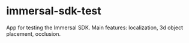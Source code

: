 # immersal-sdk-test

App for testing the Immersal SDK. Main features: localization, 3d object placement, occlusion.